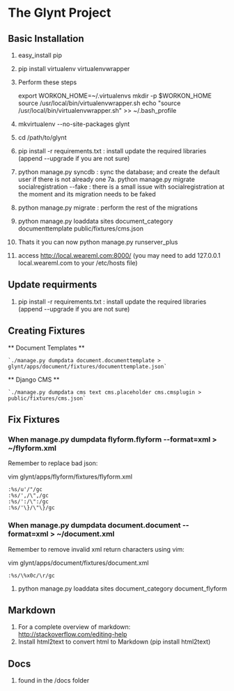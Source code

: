 # The Glynt Project #

## Basic Installation

1. easy_install pip
2. pip install virtualenv virtualenvwrapper
3. Perform these steps

    export WORKON_HOME=~/.virtualenvs
    mkdir -p $WORKON_HOME
    source /usr/local/bin/virtualenvwrapper.sh
    echo "source /usr/local/bin/virtualenvwrapper.sh" >> ~/.bash_profile

4. mkvirtualenv --no-site-packages glynt
5. cd /path/to/glynt
6. pip install -r requirements.txt : install update the required libraries (append --upgrade if you are not sure)
7. python manage.py syncdb : sync the database; and create the default user if there is not already one
7a. python manage.py migrate socialregistration --fake : there is a small issue with socialregistration at the moment and its migration needs to be faked
8. python manage.py migrate : perform the rest of the migrations
9. python manage.py loaddata sites document_category documenttemplate public/fixtures/cms.json
10. Thats it you can now python manage.py runserver_plus
11. access http://local.weareml.com:8000/ (you may need to add 127.0.0.1 local.weareml.com to your /etc/hosts file)

## Update requirments

1. pip install -r requirements.txt : install update the required libraries (append --upgrade if you are not sure)


## Creating Fixtures

** Document Templates **

    `./manage.py dumpdata document.documenttemplate > glynt/apps/document/fixtures/documenttemplate.json`

** Django CMS **

    `./manage.py dumpdata cms text cms.placeholder cms.cmsplugin > public/fixtures/cms.json`

## Fix Fixtures

### When manage.py dumpdata flyform.flyform --format=xml > ~/flyform.xml

Remember to replace bad json:

vim glynt/apps/flyform/fixtures/flyform.xml

    :%s/u'/"/gc
    :%s/',/\",/gc
    :%s/':/\":/gc
    :%s/'\}/\"\}/gc

### When manage.py dumpdata document.document --format=xml > ~/document.xml

Remember to remove invalid xml return characters using vim:

vim glynt/apps/document/fixtures/document.xml

    :%s/\%x0c/\r/gc

1. python manage.py loaddata sites document_category document_flyform


## Markdown

1. For a complete overview of markdown: http://stackoverflow.com/editing-help
2. Install html2text to convert html to Markdown (pip install html2text)

## Docs

1. found in the /docs folder
